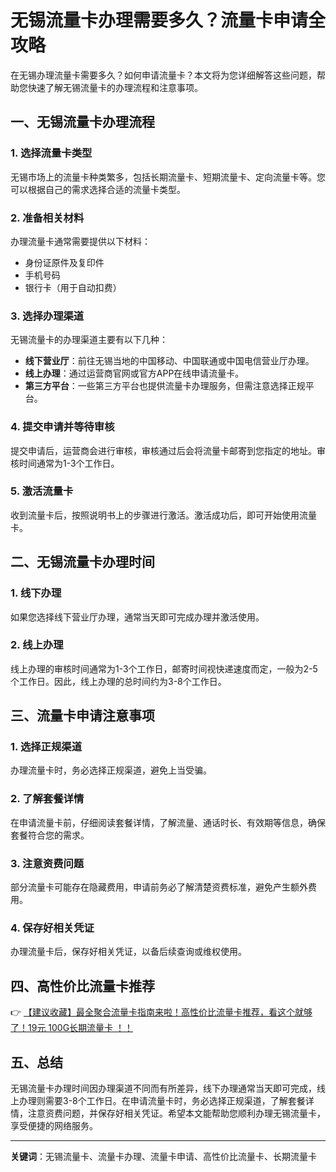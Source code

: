# 无锡流量卡办理需要多久？流量卡申请全攻略

在无锡办理流量卡需要多久？如何申请流量卡？本文将为您详细解答这些问题，帮助您快速了解无锡流量卡的办理流程和注意事项。

## 一、无锡流量卡办理流程

### 1. 选择流量卡类型
无锡市场上的流量卡种类繁多，包括长期流量卡、短期流量卡、定向流量卡等。您可以根据自己的需求选择合适的流量卡类型。

### 2. 准备相关材料
办理流量卡通常需要提供以下材料：
- 身份证原件及复印件
- 手机号码
- 银行卡（用于自动扣费）

### 3. 选择办理渠道
无锡流量卡的办理渠道主要有以下几种：
- **线下营业厅**：前往无锡当地的中国移动、中国联通或中国电信营业厅办理。
- **线上办理**：通过运营商官网或官方APP在线申请流量卡。
- **第三方平台**：一些第三方平台也提供流量卡办理服务，但需注意选择正规平台。

### 4. 提交申请并等待审核
提交申请后，运营商会进行审核，审核通过后会将流量卡邮寄到您指定的地址。审核时间通常为1-3个工作日。

### 5. 激活流量卡
收到流量卡后，按照说明书上的步骤进行激活。激活成功后，即可开始使用流量卡。

## 二、无锡流量卡办理时间

### 1. 线下办理
如果您选择线下营业厅办理，通常当天即可完成办理并激活使用。

### 2. 线上办理
线上办理的审核时间通常为1-3个工作日，邮寄时间视快递速度而定，一般为2-5个工作日。因此，线上办理的总时间约为3-8个工作日。

## 三、流量卡申请注意事项

### 1. 选择正规渠道
办理流量卡时，务必选择正规渠道，避免上当受骗。

### 2. 了解套餐详情
在申请流量卡前，仔细阅读套餐详情，了解流量、通话时长、有效期等信息，确保套餐符合您的需求。

### 3. 注意资费问题
部分流量卡可能存在隐藏费用，申请前务必了解清楚资费标准，避免产生额外费用。

### 4. 保存好相关凭证
办理流量卡后，保存好相关凭证，以备后续查询或维权使用。

## 四、高性价比流量卡推荐

👉 [【建议收藏】最全聚合流量卡指南来啦！高性价比流量卡推荐，看这个就够了！19元 100G长期流量卡 ！！](https://bit.ly/Liuliangka)

## 五、总结

无锡流量卡办理时间因办理渠道不同而有所差异，线下办理通常当天即可完成，线上办理则需要3-8个工作日。在申请流量卡时，务必选择正规渠道，了解套餐详情，注意资费问题，并保存好相关凭证。希望本文能帮助您顺利办理无锡流量卡，享受便捷的网络服务。

---

**关键词**：无锡流量卡、流量卡办理、流量卡申请、高性价比流量卡、长期流量卡